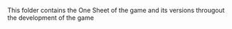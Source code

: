This folder contains the One Sheet of the game and its versions througout the development of the game
